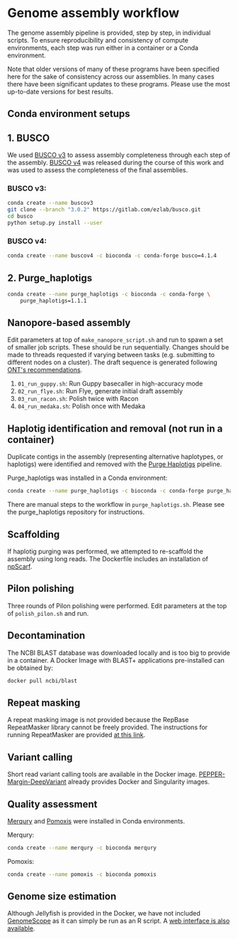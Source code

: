 # Genome assembly workflow
The genome assembly pipeline is provided, step by step, in individual scripts. To ensure reproducibility and consistency of compute environments, each step was run either in a container or a Conda environment.

Note that older versions of many of these programs have been specified here for the sake of consistency across our assemblies. In many cases there have been significant updates to these programs. Please use the most up-to-date versions for best results.

## Conda environment setups

## 1. BUSCO
We used [BUSCO v3](https://gitlab.com/ezlab/busco/-/tree/3.0.2) to assess assembly completeness through each step of the assembly. [BUSCO v4](https://gitlab.com/ezlab/busco/-/tree/4.1.4) was released during the course of this work and was used to assess the completeness of the final assemblies.

### BUSCO v3:
```bash
conda create --name buscov3
git clone --branch "3.0.2" https://gitlab.com/ezlab/busco.git
cd busco
python setup.py install --user
```

### BUSCO v4:
```bash
conda create --name buscov4 -c bioconda -c conda-forge busco=4.1.4
```

## 2. Purge_haplotigs

```bash
conda create --name purge_haplotigs -c bioconda -c conda-forge \
    purge_haplotigs=1.1.1
```

## Nanopore-based assembly
Edit parameters at top of `make_nanopore_script.sh` and run to spawn a set of smaller job scripts. These should be run sequentially. Changes should be made to threads requested if varying between tasks (e.g. submitting to different nodes on a cluster). The draft sequence is generated following [ONT's recommendations](https://nanoporetech.github.io/medaka/draft_origin.html#how-should-i-create-my-draft-sequence). 
1. `01_run_guppy.sh`: Run Guppy basecaller in high-accuracy mode
1. `02_run_flye.sh`: Run Flye, generate initial draft assembly
1. `03_run_racon.sh`: Polish twice with Racon
1. `04_run_medaka.sh`: Polish once with Medaka

## Haplotig identification and removal (not run in a container)
Duplicate contigs in the assembly (representing alternative haplotypes, or haplotigs) were identified and removed with the [Purge Haplotigs](https://bitbucket.org/mroachawri/purge_haplotigs/src/master/) pipeline. 

Purge_haplotigs was installed in a Conda environment:
```bash
conda create --name purge_haplotigs -c bioconda -c conda-forge purge_haplotigs
```

There are manual steps to the workflow in `purge_haplotigs.sh`. Please see the purge_haplotigs repository for instructions.

## Scaffolding
If haplotig purging was performed, we attempted to re-scaffold the assembly using long reads. The Dockerfile includes an installation of [npScarf](https://github.com/mdcao/npScarf). 

## Pilon polishing
Three rounds of Pilon polishing were performed. Edit parameters at the top of `polish_pilon.sh` and run.

## Decontamination
The NCBI BLAST database was downloaded locally and is too big to provide in a container. A Docker Image with BLAST+ applications pre-installed can be obtained by: 
```bash
docker pull ncbi/blast
```

## Repeat masking
A repeat masking image is not provided because the RepBase RepeatMasker library cannot be freely provided. The instructions for running RepeatMasker are provided [at this link](http://www.repeatmasker.org/RMDownload.html).

## Variant calling
Short read variant calling tools are available in the Docker image. [PEPPER-Margin-DeepVariant](https://github.com/kishwarshafin/pepper) already provides Docker and Singularity images.

## Quality assessment
[Merqury](https://github.com/marbl/merqury) and [Pomoxis](https://github.com/nanoporetech/pomoxis) were installed in Conda environments.

Merqury:
```bash
conda create --name merqury -c bioconda merqury
```

Pomoxis:
```bash
conda create --name pomoxis -c bioconda pomoxis
```

## Genome size estimation
Although Jellyfish is provided in the Docker, we have not included [GenomeScope](https://github.com/schatzlab/genomescope) as it can simply be run as an R script. A [web interface is also available](http://qb.cshl.edu/genomescope/).